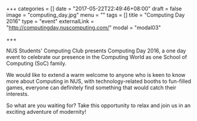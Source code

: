 +++
categories = []
date = "2017-05-22T22:49:46+08:00"
draft = false
image = "computing_day.jpg"
menu = ""
tags = []
title = "Computing Day 2016"
type = "event"
externalLink = "http://computingday.nuscomputing.com/"
modal = "modal03"

+++

NUS Students' Computing Club presents Computing Day 2016, a one day event to celebrate our presence in the Computing World as one School of Computing (SoC) family.

We would like to extend a warm welcome to anyone who is keen to know more about Computing in NUS, with technology-related booths to fun-filled games, everyone can definitely find something that would catch their interests.

So what are you waiting for? Take this opportunity to relax and join us in an exciting adventure of modernity!